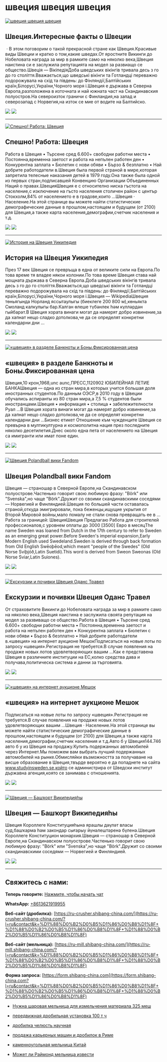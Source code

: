 # швеция швеция швеция

<a href="https://swt.shibang-china.com/?l=ru&img&k=%D1%88%D0%B2%D0%B5%D1%86%D0%B8%D1%8F+%D1%88%D0%B2%D0%B5%D1%86%D0%B8%D1%8F+%D1%88%D0%B2%D0%B5%D1%86%D0%B8%D1%8F" target="_blank">![швеция швеция швеция](http://static.shibang-china.com/all-800x300/112.jpg)</a>

## Швеция.Интересные факты о Швеции
&nbsp;&#0183;&#32;В этом поговорим о такой прекрасной стране как Швеция.Красивые виды Швеции и кратко о том,какие шведах.От яростните Викинги до Нобеловата награда за мир в рамките само на няколко века,Швеция наистина си е заслужила репутацията на модел за развиащо се общество.Швеція — ВікіпедіяДоба шведських вікінгів тривала десь з го до го століття.Вважається,що шведські вікінги та Готландці переважно подорожувала на схід та південь: до Фінляндії,Балтійських країн,Білорусі,України,Чорного моря і.Швеция е държава в Северна Европа,разположена в източната и най южната част на Скандинавския полуостров.На североизток граничи с Финландия,на запад и северозапад с Норвегия,на изток се мие от водите на Балтийско.


<a href="https://whatsapp.shibangsoft.com/WhatsApp.php" target="_blank" title="WhatsApp">![](http://static.shibang-china.com/icon/whatsapp.png)</a> <a href="https://swt.shibang-china.com/?l=ru&icon&k=%D1%88%D0%B2%D0%B5%D1%86%D0%B8%D1%8F+%D1%88%D0%B2%D0%B5%D1%86%D0%B8%D1%8F+%D1%88%D0%B2%D0%B5%D1%86%D0%B8%D1%8F" target="_blank">![](http://static.shibang-china.com/icon/chat-ru.png)</a>

---

<a href="https://swt.shibang-china.com/?l=ru&img&k=%D1%88%D0%B2%D0%B5%D1%86%D0%B8%D1%8F+%D1%88%D0%B2%D0%B5%D1%86%D0%B8%D1%8F+%D1%88%D0%B2%D0%B5%D1%86%D0%B8%D1%8F" target="_blank">![Спешно! Работа: Швеция](http://static.shibang-china.com/all-800x300/206.jpg)</a>

## Спешно! Работа: Швеция
Работа в Швеция • Търсене сред 6.600+ свободни работни места • Постоянна,временна заетост и работа на непълен работен ден • Конкурентна заплата • Бюлетин с нови обяви • Бързо &amp; безплатно • Най добрите работодатели в.Швеция была первой страной в мире,которая запретила телесные наказания детей в 1979 году.Она также была одной из первых стран,подписавшей Конвенцию Организации Объединенных Наций о правах.ШвецияШвеция е с относително ниска гъстота на население,с изключение на гъсто населения столичен район с център Стокхолм,84% от населението е в градове,които …Швеция &#183; Население.На этой странице вы можете найти статистические демографические данные в прошлом,настоящем и будущем (от 2100) для Швеция,а также карта населения,демографии,счетчик населения и т.д.


<a href="https://whatsapp.shibangsoft.com/WhatsApp.php" target="_blank" title="WhatsApp">![](http://static.shibang-china.com/icon/whatsapp.png)</a> <a href="https://swt.shibang-china.com/?l=ru&icon&k=%D1%88%D0%B2%D0%B5%D1%86%D0%B8%D1%8F+%D1%88%D0%B2%D0%B5%D1%86%D0%B8%D1%8F+%D1%88%D0%B2%D0%B5%D1%86%D0%B8%D1%8F" target="_blank">![](http://static.shibang-china.com/icon/chat-ru.png)</a>

---

<a href="https://swt.shibang-china.com/?l=ru&img&k=%D1%88%D0%B2%D0%B5%D1%86%D0%B8%D1%8F+%D1%88%D0%B2%D0%B5%D1%86%D0%B8%D1%8F+%D1%88%D0%B2%D0%B5%D1%86%D0%B8%D1%8F" target="_blank">![История на Швеция Уикипедия](http://static.shibang-china.com/all-800x300/78.jpg)</a>

## История на Швеция Уикипедия
През 17 век Швеция се превръща в една от великите сили на Европа.По това време тя владее някои колонии.По това време Швеция става най мощната държава в Северна Европа.Доба шведських вікінгів тривала десь з го до го століття.Вважається,що шведські вікінги та Готландці переважно подорожувала на схід та південь: до Фінляндії,Балтійських країн,Білорусі,України,Чорного моря і.Швеция — WikipediaШвеция төньягында Норланд яссытаулыгы (биеклеге 200 800 м),көньякта Смоланд калкулыгы бар.Калган өлеше түбәнлек һәм күлләрдән гыйбарәт.В Швеция хората винаги могат да намерят добро извинение,за да хапнат нещо сладко дотолкова,че да се определят конкретни календарни дни …


<a href="https://whatsapp.shibangsoft.com/WhatsApp.php" target="_blank" title="WhatsApp">![](http://static.shibang-china.com/icon/whatsapp.png)</a> <a href="https://swt.shibang-china.com/?l=ru&icon&k=%D1%88%D0%B2%D0%B5%D1%86%D0%B8%D1%8F+%D1%88%D0%B2%D0%B5%D1%86%D0%B8%D1%8F+%D1%88%D0%B2%D0%B5%D1%86%D0%B8%D1%8F" target="_blank">![](http://static.shibang-china.com/icon/chat-ru.png)</a>

---

<a href="https://swt.shibang-china.com/?l=ru&img&k=%D1%88%D0%B2%D0%B5%D1%86%D0%B8%D1%8F+%D1%88%D0%B2%D0%B5%D1%86%D0%B8%D1%8F+%D1%88%D0%B2%D0%B5%D1%86%D0%B8%D1%8F" target="_blank">![&#171;швеция&#187; в разделе Банкноты и Боны.Фиксированная цена](http://static.shibang-china.com/all-800x300/607.jpg)</a>

## &#171;швеция&#187; в разделе Банкноты и Боны.Фиксированная цена
Швеция,10 крон,1968,unc aunc,ПРЕСС,1120902 ЮБИЛЕЙНАЯ ЛЕТИЕ БАНКАШвеция — одна из стран мира,в которых учится большая доля иностранных студентов.По данным ОЭСР,в 2010 году в Швеции обучались аспиранты из 80 стран мира,а 7,5 % студентов были иностранцами.Швеция • информация • столица • забележителности Руал …В Швеция хората винаги могат да намерят добро извинение,за да хапнат нещо сладко дотолкова,че да се определят конкретни календарни дни …Бизнес етикет Отношение към чужденците Швеция се превърна в мултикултурна и космополитна нация през последните няколко десетилетия.Днес около една пета от населението на Швеция са имигранти или имат поне един.


<a href="https://whatsapp.shibangsoft.com/WhatsApp.php" target="_blank" title="WhatsApp">![](http://static.shibang-china.com/icon/whatsapp.png)</a> <a href="https://swt.shibang-china.com/?l=ru&icon&k=%D1%88%D0%B2%D0%B5%D1%86%D0%B8%D1%8F+%D1%88%D0%B2%D0%B5%D1%86%D0%B8%D1%8F+%D1%88%D0%B2%D0%B5%D1%86%D0%B8%D1%8F" target="_blank">![](http://static.shibang-china.com/icon/chat-ru.png)</a>

---

<a href="https://swt.shibang-china.com/?l=ru&img&k=%D1%88%D0%B2%D0%B5%D1%86%D0%B8%D1%8F+%D1%88%D0%B2%D0%B5%D1%86%D0%B8%D1%8F+%D1%88%D0%B2%D0%B5%D1%86%D0%B8%D1%8F" target="_blank">![Швеция Polandball вики Fandom](http://static.shibang-china.com/all-800x300/959.jpg)</a>

## Швеция Polandball вики Fandom
Швеция — страношар в Северной Европе,на Скандинавском полуострове.Частенько говорит свою любимую фразу: &quot;B&#246;rk&quot; или &quot;Svenska&quot;,но чаще &quot;B&#246;rk&quot;.Дружит со своими скандинавскими соседями — Норвегией и Финляндией.Швеция по большей части оставалась страной,откуда эмигрировали, пока беженцы,ищущие укрытия от Второй Мировой войны,мало помалу не стали снова превращать ее в …Работа за границей: ШвецияШвеция Предлагаю Работа для строителей профессионалов,с уровнем оплаты до 3000 [3500] Евро в месяцThe name Sweden was loaned from Dutch in the 17th century to refer to Sweden as an emerging great power.Before Sweden's imperial expansion,Early Modern English used Swedeland.Sweden is derived through back formation from Old English Swēo&#254;ēod,which meant &quot;people of the Swedes&quot; (Old Norse Sv&#237;&#254;j&#243;&#240;,Latin Suetidi).This word is derived from Sweon Sweonas (Old Norse Sviar,Latin Suiones).


<a href="https://whatsapp.shibangsoft.com/WhatsApp.php" target="_blank" title="WhatsApp">![](http://static.shibang-china.com/icon/whatsapp.png)</a> <a href="https://swt.shibang-china.com/?l=ru&icon&k=%D1%88%D0%B2%D0%B5%D1%86%D0%B8%D1%8F+%D1%88%D0%B2%D0%B5%D1%86%D0%B8%D1%8F+%D1%88%D0%B2%D0%B5%D1%86%D0%B8%D1%8F" target="_blank">![](http://static.shibang-china.com/icon/chat-ru.png)</a>

---

<a href="https://swt.shibang-china.com/?l=ru&img&k=%D1%88%D0%B2%D0%B5%D1%86%D0%B8%D1%8F+%D1%88%D0%B2%D0%B5%D1%86%D0%B8%D1%8F+%D1%88%D0%B2%D0%B5%D1%86%D0%B8%D1%8F" target="_blank">![Екскурзии и почивки Швеция Оданс Травел](http://static.shibang-china.com/all-800x300/1194.jpg)</a>

## Екскурзии и почивки Швеция Оданс Травел
От страховитите Викинги до Нобеловата награда за мир в рамките само на няколко века,Швеция наистина е заслужила своята репутация на модел за развиващо се общество.Работа в Швеция • Търсене сред 6.600+ свободни работни места • Постоянна,временна заетост и работа на непълен работен ден • Конкурентна заплата • Бюлетин с нови обяви • Бързо &amp; безплатно • Най добрите работодатели в.&#171;швеция&#187; на интернет аукционе МешокПодписаться на новые лоты по запросу &#171;швеция&#187;.Регистрация не требуется.В случае появления на продаже новых лотов удовлетворяющих вашим …Как е представена Швеция в различните институции на ЕС,колко средства дава и получава,политическа система и данни за търговията.


<a href="https://whatsapp.shibangsoft.com/WhatsApp.php" target="_blank" title="WhatsApp">![](http://static.shibang-china.com/icon/whatsapp.png)</a> <a href="https://swt.shibang-china.com/?l=ru&icon&k=%D1%88%D0%B2%D0%B5%D1%86%D0%B8%D1%8F+%D1%88%D0%B2%D0%B5%D1%86%D0%B8%D1%8F+%D1%88%D0%B2%D0%B5%D1%86%D0%B8%D1%8F" target="_blank">![](http://static.shibang-china.com/icon/chat-ru.png)</a>

---

<a href="https://swt.shibang-china.com/?l=ru&img&k=%D1%88%D0%B2%D0%B5%D1%86%D0%B8%D1%8F+%D1%88%D0%B2%D0%B5%D1%86%D0%B8%D1%8F+%D1%88%D0%B2%D0%B5%D1%86%D0%B8%D1%8F" target="_blank">![&#171;швеция&#187; на интернет аукционе Мешок](http://static.shibang-china.com/all-800x300/374.jpg)</a>

## &#171;швеция&#187; на интернет аукционе Мешок
Подписаться на новые лоты по запросу &#171;швеция&#187;.Регистрация не требуется.В случае появления на продаже новых лотов удовлетворяющих вашим …Швеция &#183; Население.На этой странице вы можете найти статистические демографические данные в прошлом,настоящем и будущем (от 2100) для Швеция,а также карта населения,демографии,счетчик населения и т.д.Авто б у Швеция144.746 авто б у из Швеция на продажу.Купить подержанных автомобилей через Интернет.Мы поможем вам выбрать лучший подержанных автомобилей на рынке.Обмисляйки възможността за получаване на висше образование в Швеция,твърде вероятно е да попаднете на сайта www.studyinsweden.se,който се администрира от Шведски институт държавна агенция,която се занимава с отношенията.


<a href="https://whatsapp.shibangsoft.com/WhatsApp.php" target="_blank" title="WhatsApp">![](http://static.shibang-china.com/icon/whatsapp.png)</a> <a href="https://swt.shibang-china.com/?l=ru&icon&k=%D1%88%D0%B2%D0%B5%D1%86%D0%B8%D1%8F+%D1%88%D0%B2%D0%B5%D1%86%D0%B8%D1%8F+%D1%88%D0%B2%D0%B5%D1%86%D0%B8%D1%8F" target="_blank">![](http://static.shibang-china.com/icon/chat-ru.png)</a>

---

<a href="https://swt.shibang-china.com/?l=ru&img&k=%D1%88%D0%B2%D0%B5%D1%86%D0%B8%D1%8F+%D1%88%D0%B2%D0%B5%D1%86%D0%B8%D1%8F+%D1%88%D0%B2%D0%B5%D1%86%D0%B8%D1%8F" target="_blank">![Швеция — Башҡорт Википедияһы](http://static.shibang-china.com/all-800x300/488.jpg)</a>

## Швеция — Башҡорт Википедияһы
Швеция Короллеге Конституцияһына ярашлы дәүләт власы суд,башҡарма һәм закондар сығарыу йүнәлештәренә бүленә.Швеция Короллеге Конституцион монархия.Швеция — страношар в Северной Европе,на Скандинавском полуострове.Частенько говорит свою любимую фразу: &quot;B&#246;rk&quot; или &quot;Svenska&quot;,но чаще &quot;B&#246;rk&quot;.Дружит со своими скандинавскими соседями — Норвегией и Финляндией.

<a href="https://whatsapp.shibangsoft.com/WhatsApp.php" target="_blank" title="WhatsApp">![](http://static.shibang-china.com/icon/whatsapp.png)</a> <a href="https://swt.shibang-china.com/?l=ru&icon&k=%D1%88%D0%B2%D0%B5%D1%86%D0%B8%D1%8F+%D1%88%D0%B2%D0%B5%D1%86%D0%B8%D1%8F+%D1%88%D0%B2%D0%B5%D1%86%D0%B8%D1%8F" target="_blank">![](http://static.shibang-china.com/icon/chat-ru.png)</a>

---
## Свяжитесь с нами:

**Теперь говорите:** [Нажмите, чтобы начать чат](https://swt.shibang-china.com?l=ru&contact&k=%D1%88%D0%B2%D0%B5%D1%86%D0%B8%D1%8F+%D1%88%D0%B2%D0%B5%D1%86%D0%B8%D1%8F+%D1%88%D0%B2%D0%B5%D1%86%D0%B8%D1%8F)

**WhatsApp:**  [+8613621919955](https://whatsapp.shibangsoft.com/WhatsApp.php)

**Веб-сайт (дробилка):** [https://ru-crusher.shibang-china.com/](https://ru-crusher.shibang-china.com/?l=ru&contact&k=%D1%88%D0%B2%D0%B5%D1%86%D0%B8%D1%8F+%D1%88%D0%B2%D0%B5%D1%86%D0%B8%D1%8F+%D1%88%D0%B2%D0%B5%D1%86%D0%B8%D1%8F)

**Веб-сайт (мельница):** [https://ru-mill.shibang-china.com/](https://ru-mill.shibang-china.com/?l=ru&contact&k=%D1%88%D0%B2%D0%B5%D1%86%D0%B8%D1%8F+%D1%88%D0%B2%D0%B5%D1%86%D0%B8%D1%8F+%D1%88%D0%B2%D0%B5%D1%86%D0%B8%D1%8F)

**Форма запроса:** [https://form.shibang-china.com](https://form.shibang-china.com?l=ru&contact&k=%D1%88%D0%B2%D0%B5%D1%86%D0%B8%D1%8F+%D1%88%D0%B2%D0%B5%D1%86%D0%B8%D1%8F+%D1%88%D0%B2%D0%B5%D1%86%D0%B8%D1%8F)

* [Нужна шаровая мельница для измельчения материала 325 меш](../124/%D0%9D%D1%83%D0%B6%D0%BD%D0%B0%20%D1%88%D0%B0%D1%80%D0%BE%D0%B2%D0%B0%D1%8F%20%D0%BC%D0%B5%D0%BB%D1%8C%D0%BD%D0%B8%D1%86%D0%B0%20%D0%B4%D0%BB%D1%8F%20%D0%B8%D0%B7%D0%BC%D0%B5%D0%BB%D1%8C%D1%87%D0%B5%D0%BD%D0%B8%D1%8F%20%D0%BC%D0%B0%D1%82%D0%B5%D1%80%D0%B8%D0%B0%D0%BB%D0%B0%20325%20%D0%BC%D0%B5%D1%88.md)

* [передвижная дробильная установка 100 т  ч](../124/%D0%BF%D0%B5%D1%80%D0%B5%D0%B4%D0%B2%D0%B8%D0%B6%D0%BD%D0%B0%D1%8F%20%D0%B4%D1%80%D0%BE%D0%B1%D0%B8%D0%BB%D1%8C%D0%BD%D0%B0%D1%8F%20%D1%83%D1%81%D1%82%D0%B0%D0%BD%D0%BE%D0%B2%D0%BA%D0%B0%20100%20%D1%82%20%20%D1%87.md)

* [дробилка челюсть научная](../124/%D0%B4%D1%80%D0%BE%D0%B1%D0%B8%D0%BB%D0%BA%D0%B0%20%D1%87%D0%B5%D0%BB%D1%8E%D1%81%D1%82%D1%8C%20%D0%BD%D0%B0%D1%83%D1%87%D0%BD%D0%B0%D1%8F.md)

* [продажа карьерных машин и дробилок в Риме](../124/%D0%BF%D1%80%D0%BE%D0%B4%D0%B0%D0%B6%D0%B0%20%D0%BA%D0%B0%D1%80%D1%8C%D0%B5%D1%80%D0%BD%D1%8B%D1%85%20%D0%BC%D0%B0%D1%88%D0%B8%D0%BD%20%D0%B8%20%D0%B4%D1%80%D0%BE%D0%B1%D0%B8%D0%BB%D0%BE%D0%BA%20%D0%B2%20%D0%A0%D0%B8%D0%BC%D0%B5.md)

* [каменноугольная мельница Китай](../121/%D0%BA%D0%B0%D0%BC%D0%B5%D0%BD%D0%BD%D0%BE%D1%83%D0%B3%D0%BE%D0%BB%D1%8C%D0%BD%D0%B0%D1%8F%20%D0%BC%D0%B5%D0%BB%D1%8C%D0%BD%D0%B8%D1%86%D0%B0%20%D0%9A%D0%B8%D1%82%D0%B0%D0%B9.md)

* [Может ли Раймонд мельница извести](../123/%D0%9C%D0%BE%D0%B6%D0%B5%D1%82%20%D0%BB%D0%B8%20%D0%A0%D0%B0%D0%B9%D0%BC%D0%BE%D0%BD%D0%B4%20%D0%BC%D0%B5%D0%BB%D1%8C%D0%BD%D0%B8%D1%86%D0%B0%20%D0%B8%D0%B7%D0%B2%D0%B5%D1%81%D1%82%D0%B8.md)